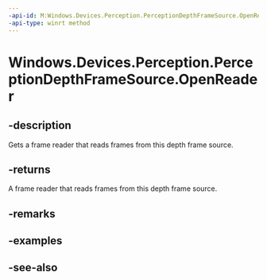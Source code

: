 ----api-id: M:Windows.Devices.Perception.PerceptionDepthFrameSource.OpenReader
-api-type: winrt method
---<!-- Method syntaxpublic Windows.Devices.Perception.PerceptionDepthFrameReader OpenReader()--># Windows.Devices.Perception.PerceptionDepthFrameSource.OpenReader## -descriptionGets a frame reader that reads frames from this depth frame source.## -returnsA frame reader that reads frames from this depth frame source.## -remarks## -examples## -see-also